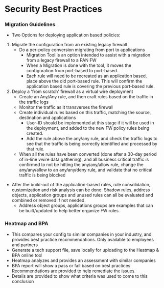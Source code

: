 # Security Best Practices

### Migration Guidelines
* Two Options for deploying application based policies:
1. Migrate the configuration from an existing legacy firewall
    * Do a per-policy conversion migrating from port to applications
        * Migration Tool is an option intended to assist with a migration from a legacy firewall to a PAN FW
        * When a Migration is done with the tool, it moves the configuration from port-based to port-based.
        * Each rule will need to be recreated as an application based, place above the old port-based rule. This will confirm the application based rule is covering the previous port-based rule.
2. Deploy a 'from scratch' firewall as a virtual wire deployment
    * Create an Any/Any rule, and then craft rules based on the traffic in the traffic logs
    * Monitor the traffic as it transverses the firewall
    * Create individual rules based on this traffic, matching the source, destination and applications
        * User-ID should be implemented at this stage if it will be used in the deployment, and added to the new FW policy rules being created.
        * Add the rule above the any/any rule, and check the traffic logs to see that the traffic is being correctly identified and processed by that rule.
    * When all the rules have been converted (done after a 30-day period of in-line vwire data gathering), and all business critical traffic is confirmed to not be hitting the any/any/allow rule, change the any/any/allow to an any/any/deny rule, and validate that no critical traffic is being blocked
* After the build-out of the application-based rules, rule consolidation, customization and risk analysis can be done. Shadow rules, address objects, application groups and unused rules can all be evaluated and combined or removed if not needed.
    * Address object groups, applications groups are examples that can be built/updated to help better organize FW rules.

### Heatmap and BPA
* This compares your config to similar companies in your industry, and provides best practice recommendations. Only available to employees and partners
* Generate a tech support file, save locally for uploading to the Heatmap & BPA online tool
* Heatmap analyzes and provides an assessment with similar companies
* BPA report will show a pass or fail based on best practices. Recommendations are provided to help remediate the issues.
* Details are provided to show what criteria was used to come to this conclusion
